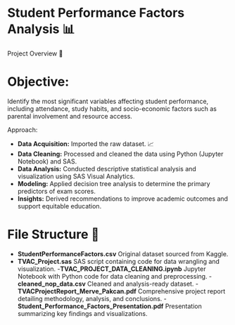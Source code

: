 # Student Performance Factors Analysis 📊
Project Overview 🎯

# Objective:
Identify the most significant variables affecting student performance, including attendance, study habits, and socio-economic factors such as parental involvement and resource access.

Approach:
- **Data Acquisition:** Imported the raw dataset. 📈
- **Data Cleaning:** Processed and cleaned the data using Python (Jupyter Notebook) and SAS. 
- **Data Analysis:** Conducted descriptive statistical analysis and visualization using SAS Visual Analytics. 
- **Modeling:** Applied decision tree analysis to determine the primary predictors of exam scores. 
- **Insights:** Derived recommendations to improve academic outcomes and support equitable education.

# File Structure 📁

- **StudentPerformanceFactors.csv**
Original dataset sourced from Kaggle.
- **TVAC_Project.sas**
SAS script containing code for data wrangling and visualization.
-**TVAC_PROJECT_DATA_CLEANING.ipynb**
Jupyter Notebook with Python code for data cleaning and preprocessing.
-**cleaned_nop_data.csv**
Cleaned and analysis-ready dataset.
-**TVACProjectReport_Merve_Pakcan.pdf**
Comprehensive project report detailing methodology, analysis, and conclusions.
-**Student_Performance_Factors_Presentation.pdf**
Presentation summarizing key findings and visualizations.


